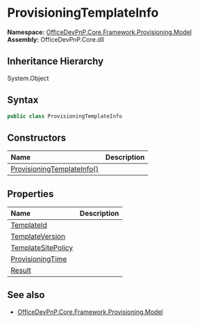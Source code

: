 # ProvisioningTemplateInfo
  

**Namespace:** [OfficeDevPnP.Core.Framework.Provisioning.Model](OfficeDevPnP.Core.Framework.Provisioning.Model.md)  
**Assembly:** OfficeDevPnP.Core.dll  
## Inheritance Hierarchy
System.Object  
## Syntax
```C#
public class ProvisioningTemplateInfo
```
## Constructors
|**Name**|**Description**|
|:-----|:-----|
| [ProvisioningTemplateInfo()](OfficeDevPnP.Core.Framework.Provisioning.Model.ProvisioningTemplateInfo.ctor1.md) | 
## Properties
|**Name**|**Description**|
|:-----|:-----|
| [TemplateId](OfficeDevPnP.Core.Framework.Provisioning.Model.ProvisioningTemplateInfo.TemplateId.md) | 
| [TemplateVersion](OfficeDevPnP.Core.Framework.Provisioning.Model.ProvisioningTemplateInfo.TemplateVersion.md) | 
| [TemplateSitePolicy](OfficeDevPnP.Core.Framework.Provisioning.Model.ProvisioningTemplateInfo.TemplateSitePolicy.md) | 
| [ProvisioningTime](OfficeDevPnP.Core.Framework.Provisioning.Model.ProvisioningTemplateInfo.ProvisioningTime.md) | 
| [Result](OfficeDevPnP.Core.Framework.Provisioning.Model.ProvisioningTemplateInfo.Result.md) | 
## See also
- [OfficeDevPnP.Core.Framework.Provisioning.Model](OfficeDevPnP.Core.Framework.Provisioning.Model.md)
